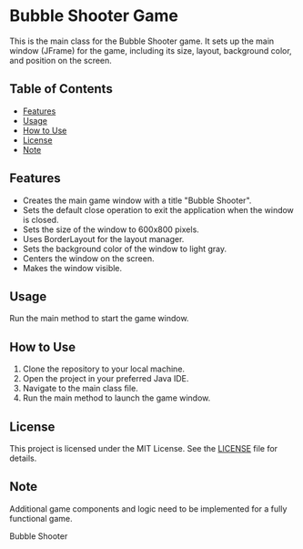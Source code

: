 # Bubble Shooter Game

This is the main class for the Bubble Shooter game. It sets up the main window (JFrame) for the game, including its size, layout, background color, and position on the screen.

## Table of Contents

- [Features](#features)
- [Usage](#usage)
- [How to Use](#how-to-use)
- [License](#license)
- [Note](#note)

## Features

- Creates the main game window with a title "Bubble Shooter".
- Sets the default close operation to exit the application when the window is closed.
- Sets the size of the window to 600x800 pixels.
- Uses BorderLayout for the layout manager.
- Sets the background color of the window to light gray.
- Centers the window on the screen.
- Makes the window visible.

## Usage

Run the main method to start the game window.

## How to Use

1. Clone the repository to your local machine.
2. Open the project in your preferred Java IDE.
3. Navigate to the main class file.
4. Run the main method to launch the game window.

## License

This project is licensed under the MIT License. See the [LICENSE](LICENSE) file for details.

## Note

Additional game components and logic need to be implemented for a fully functional game.

Bubble Shooter

